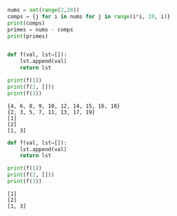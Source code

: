 

```python
nums = set(range(2,20))
comps = {j for i in nums for j in range(i*i, 20, i)}
print(comps)
primes = nums - comps
print(primes)


def f(val, lst=[]):
    lst.append(val)
    return lst

print(f(1))
print(f(2, []))
print(f(3))
```

    {4, 6, 8, 9, 10, 12, 14, 15, 16, 18}
    {2, 3, 5, 7, 11, 13, 17, 19}
    [1]
    [2]
    [1, 3]



```python
def f(val, lst=[]):
    lst.append(val)
    return lst

print(f(1))
print(f(2, []))
print(f(3))
```

    [1]
    [2]
    [1, 3]

